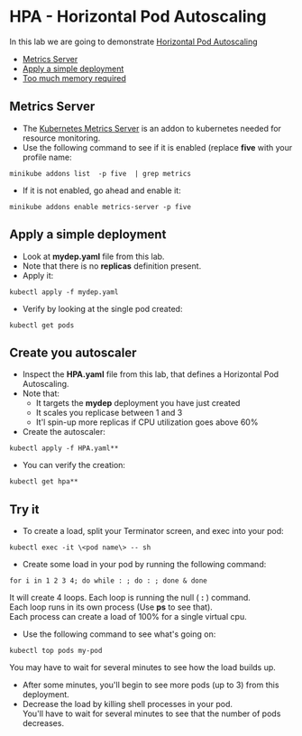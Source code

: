 # HPA - Horizontal Pod Autoscaling 

In this lab we are going to demonstrate [Horizontal Pod Autoscaling](https://kubernetes.io/docs/tasks/run-application/horizontal-pod-autoscale/)  

- [Metrics Server](#Metrics-Server)
- [Apply a simple deployment](#Apply-a-simple-deployment)
- [Too much memory required](#Too-much-memory-required)

## Metrics Server

- The [Kubernetes Metrics Server](https://github.com/kubernetes-sigs/metrics-server#kubernetes-metrics-server) is an addon to kubernetes needed for resource monitoring.
- Use the following command to see if it is enabled (replace **five** with your profile name:
```
minikube addons list  -p five  | grep metrics
```
- If it is not enabled, go ahead and enable it:
```
minikube addons enable metrics-server -p five
```

## Apply a simple deployment

- Look at **mydep.yaml** file from this lab.
- Note that there is no **replicas** definition present.
- Apply it:
```
kubectl apply -f mydep.yaml
```
- Verify by looking at the single pod created:  
```
kubectl get pods
```

## Create you autoscaler

- Inspect the **HPA.yaml** file from this lab, that defines a  Horizontal Pod Autoscaling.
- Note that:  
  - It targets the **mydep** deployment you have just created
  - It scales you replicase between 1 and 3
  - It'l spin-up more replicas if CPU utilization goes above 60%
- Create the autoscaler:
```
kubectl apply -f HPA.yaml**
```
- You can verify the creation:  
```
kubectl get hpa**
```

## Try it

- To create a load, split your Terminator screen, and exec into your pod:  
```
kubectl exec -it \<pod name\> -- sh
```
- Create some load in your pod by running the following command:  
```
for i in 1 2 3 4; do while : ; do : ; done & done
```
It will create 4 loops. Each loop is running the null ( **:** ) command.  
Each loop runs in its own process (Use **ps** to see that).  
Each process can create a load of 100% for a single virtual cpu.  
-  Use the following command to see what's going on:
```
kubectl top pods my-pod
```
You may have to wait for several minutes to see how the load builds up.
- After some minutes, you'll begin to see more pods (up to 3) from this deployment.
- Decrease the load by killing shell processes in your pod.  
You'll have to wait for several minutes to see that the number of pods decreases.
